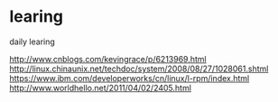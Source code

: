 # learing
daily learing

http://www.cnblogs.com/kevingrace/p/6213969.html
http://linux.chinaunix.net/techdoc/system/2008/08/27/1028061.shtml
https://www.ibm.com/developerworks/cn/linux/l-rpm/index.html
http://www.worldhello.net/2011/04/02/2405.html
